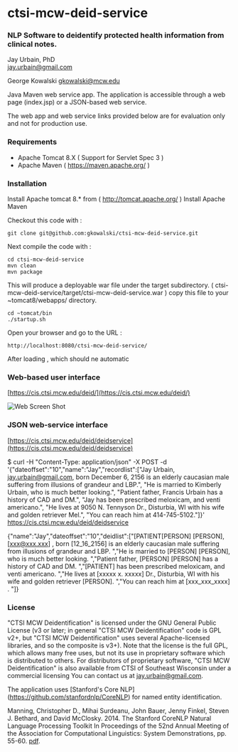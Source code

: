 # ctsi-mcw-deid-service

### NLP Software to deidentify protected health information from clinical notes.

Jay Urbain, PhD  
jay.urbain@gmail.com

George Kowalski
gkowalski@mcw.edu

Java Maven web service app. The application is accessible through a web page (index.jsp) or a JSON-based web service.

The web app and web service links provided below are for evaluation only and not for production use.

### Requirements
- Apache Tomcat 8.X ( Support for Servlet Spec 3 )
- Apache Maven ( https://maven.apache.org/ )


### Installation

Install Apache tomcat 8.*  from ( http://tomcat.apache.org/ )
Install Apache Maven

Checkout this code with :

    git clone git@github.com:gkowalski/ctsi-mcw-deid-service.git

Next compile the code with :

    cd ctsi-mcw-deid-service
    mvn clean
    mvn package

This will produce a deployable war file under the target subdirectory. ( ctsi-mcw-deid-service/target/ctsi-mcw-deid-service.war )
copy this file to your ~tomcat8/webapps/ directory.

    cd ~tomcat/bin
    ./startup.sh

Open your browser and go to the URL :

    http://localhost:8080/ctsi-mcw-deid-service/


After loading , which should ne automatic

### Web-based user interface
[https://cis.ctsi.mcw.edu/deid/](https://cis.ctsi.mcw.edu/deid/)

![Web Screen Shot](https://github.com/jayurbain/ctsi-mcw-deid-service/blob/master/src/main/webapp/img/web_screen_shot.png)

### JSON web-service interface

[https://cis.ctsi.mcw.edu/deid/deidservice](https://cis.ctsi.mcw.edu/deid/deidservice)

$ curl -H "Content-Type: application/json" -X POST -d '{"dateoffset":"10","name":"Jay","recordlist":["Jay Urbain, jay.urbain@gmail.com, born December 6, 2156 is an elderly caucasian male suffering from illusions of grandeur and LBP.", "He is married to Kimberly Urbain, who is much better looking.", "Patient father, Francis Urbain has a history of CAD and DM.", "Jay has been prescribed meloxicam, and venti americano.", "He lives at 9050 N. Tennyson Dr., Disturbia, WI with his wife and golden retriever Mel.", "You can reach him at 414-745-5102."]}' https://cis.ctsi.mcw.edu/deid/deidservice

{"name":"Jay","dateoffset":"10","deidlist":["[PATIENT[PERSON] [PERSON],  [xxx@xxx.xxx] , born  [12_16_2156]  is an elderly caucasian male suffering from illusions of grandeur and LBP.  ","He is married to [PERSON] [PERSON], who is much better looking.  ","Patient father, [PERSON] [PERSON] has a history of CAD and DM.  ","[PATIENT] has been prescribed meloxicam, and venti americano.  ","He lives at  [xxxxx x. xxxxx]  Dr., Disturbia, WI with his wife and golden retriever [PERSON].  ","You can reach him at  [xxx_xxx_xxxx] .  "]}

### License
"CTSI MCW Deidentification" is licensed under the GNU General Public License (v3 or later; in general "CTSI MCW Deidentification" code is GPL v2+, but "CTSI MCW Deidentification" uses several Apache-licensed libraries, and so the composite is v3+). Note that the license is the full GPL, which allows many free uses, but not its use in proprietary software which is distributed to others. For distributors of proprietary software, "CTSI MCW Deidentification" is also available from CTSI of Southeast Wisconsin under a commercial licensing You can contact us at jay.urbain@gmail.com. 

The application uses [Stanford's Core NLP] (https://github.com/stanfordnlp/CoreNLP) for named entity identification.

Manning, Christopher D., Mihai Surdeanu, John Bauer, Jenny Finkel, Steven J. Bethard, and David McClosky. 2014. The Stanford CoreNLP Natural Language Processing Toolkit In Proceedings of the 52nd Annual Meeting of the Association for Computational Linguistics: System Demonstrations, pp. 55-60. [pdf](http://nlp.stanford.edu/pubs/StanfordCoreNlp2014.pdf).

